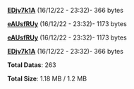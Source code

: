 [**EDjv7k1A**](/data/EDjv7k1A.txt) (16/12/22 - 23:32)- 366 bytes

[**eAUsfRUy**](/data/eAUsfRUy.txt) (16/12/22 - 23:32)- 1173 bytes

[**eAUsfRUy**](/data/eAUsfRUy.txt) (16/12/22 - 23:32)- 1173 bytes

[**EDjv7k1A**](/data/EDjv7k1A.txt) (16/12/22 - 23:32)- 366 bytes

**Total Datas**: 263

**Total Size**: 1.18 MB / 1.2 MB